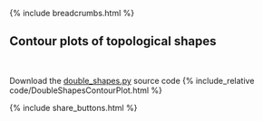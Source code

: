 {% include breadcrumbs.html %}

## Contour plots of topological shapes
<div class="header_line"><br/></div>

Download the [double_shapes.py](code/double_shapes.py) source code
{% include_relative code/DoubleShapesContourPlot.html %}

<p style="clear: both;"></p>

{% include share_buttons.html %}